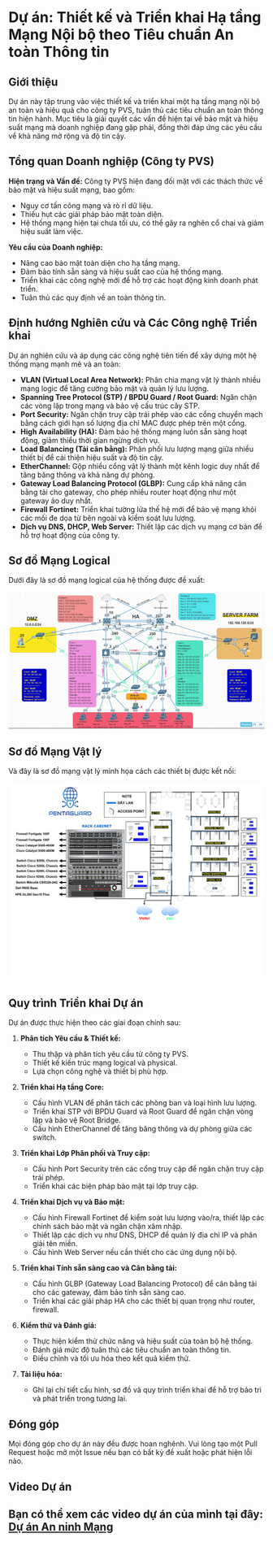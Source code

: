 # Dự án: Thiết kế và Triển khai Hạ tầng Mạng Nội bộ theo Tiêu chuẩn An toàn Thông tin

## Giới thiệu

Dự án này tập trung vào việc thiết kế và triển khai một hạ tầng mạng nội bộ an toàn và hiệu quả cho công ty PVS, tuân thủ các tiêu chuẩn an toàn thông tin hiện hành. Mục tiêu là giải quyết các vấn đề hiện tại về bảo mật và hiệu suất mạng mà doanh nghiệp đang gặp phải, đồng thời đáp ứng các yêu cầu về khả năng mở rộng và độ tin cậy.

## Tổng quan Doanh nghiệp (Công ty PVS)

**Hiện trạng và Vấn đề:**
Công ty PVS hiện đang đối mặt với các thách thức về bảo mật và hiệu suất mạng, bao gồm:
* Nguy cơ tấn công mạng và rò rỉ dữ liệu.
* Thiếu hụt các giải pháp bảo mật toàn diện.
* Hệ thống mạng hiện tại chưa tối ưu, có thể gây ra nghẽn cổ chai và giảm hiệu suất làm việc.

**Yêu cầu của Doanh nghiệp:**
* Nâng cao bảo mật toàn diện cho hạ tầng mạng.
* Đảm bảo tính sẵn sàng và hiệu suất cao của hệ thống mạng.
* Triển khai các công nghệ mới để hỗ trợ các hoạt động kinh doanh phát triển.
* Tuân thủ các quy định về an toàn thông tin.

## Định hướng Nghiên cứu và Các Công nghệ Triển khai

Dự án nghiên cứu và áp dụng các công nghệ tiên tiến để xây dựng một hệ thống mạng mạnh mẽ và an toàn:

* **VLAN (Virtual Local Area Network):** Phân chia mạng vật lý thành nhiều mạng logic để tăng cường bảo mật và quản lý lưu lượng.
* **Spanning Tree Protocol (STP) / BPDU Guard / Root Guard:** Ngăn chặn các vòng lặp trong mạng và bảo vệ cấu trúc cây STP.
* **Port Security:** Ngăn chặn truy cập trái phép vào các cổng chuyển mạch bằng cách giới hạn số lượng địa chỉ MAC được phép trên một cổng.
* **High Availability (HA):** Đảm bảo hệ thống mạng luôn sẵn sàng hoạt động, giảm thiểu thời gian ngừng dịch vụ.
* **Load Balancing (Tải cân bằng):** Phân phối lưu lượng mạng giữa nhiều thiết bị để cải thiện hiệu suất và độ tin cậy.
* **EtherChannel:** Gộp nhiều cổng vật lý thành một kênh logic duy nhất để tăng băng thông và khả năng dự phòng.
* **Gateway Load Balancing Protocol (GLBP):** Cung cấp khả năng cân bằng tải cho gateway, cho phép nhiều router hoạt động như một gateway ảo duy nhất.
* **Firewall Fortinet:** Triển khai tường lửa thế hệ mới để bảo vệ mạng khỏi các mối đe dọa từ bên ngoài và kiểm soát lưu lượng.
* **Dịch vụ DNS, DHCP, Web Server:** Thiết lập các dịch vụ mạng cơ bản để hỗ trợ hoạt động của công ty.

## Sơ đồ Mạng Logical

Dưới đây là sơ đồ mạng logical của hệ thống được đề xuất:

![Sơ đồ mạng Logical](images/Picture2.png)

## Sơ đồ Mạng Vật lý

Và đây là sơ đồ mạng vật lý minh họa cách các thiết bị được kết nối:

![Sơ đồ mạng Vật lý](images/Picture3.png)

## Quy trình Triển khai Dự án

Dự án được thực hiện theo các giai đoạn chính sau:

1.  **Phân tích Yêu cầu & Thiết kế:**
    * Thu thập và phân tích yêu cầu từ công ty PVS.
    * Thiết kế kiến trúc mạng logical và physical.
    * Lựa chọn công nghệ và thiết bị phù hợp.

2.  **Triển khai Hạ tầng Core:**
    * Cấu hình VLAN để phân tách các phòng ban và loại hình lưu lượng.
    * Triển khai STP với BPDU Guard và Root Guard để ngăn chặn vòng lặp và bảo vệ Root Bridge.
    * Cấu hình EtherChannel để tăng băng thông và dự phòng giữa các switch.

3.  **Triển khai Lớp Phân phối và Truy cập:**
    * Cấu hình Port Security trên các cổng truy cập để ngăn chặn truy cập trái phép.
    * Triển khai các biện pháp bảo mật tại lớp truy cập.

4.  **Triển khai Dịch vụ và Bảo mật:**
    * Cấu hình Firewall Fortinet để kiểm soát lưu lượng vào/ra, thiết lập các chính sách bảo mật và ngăn chặn xâm nhập.
    * Thiết lập các dịch vụ như DNS, DHCP để quản lý địa chỉ IP và phân giải tên miền.
    * Cấu hình Web Server nếu cần thiết cho các ứng dụng nội bộ.

5.  **Triển khai Tính sẵn sàng cao và Cân bằng tải:**
    * Cấu hình GLBP (Gateway Load Balancing Protocol) để cân bằng tải cho các gateway, đảm bảo tính sẵn sàng cao.
    * Triển khai các giải pháp HA cho các thiết bị quan trọng như router, firewall.

6.  **Kiểm thử và Đánh giá:**
    * Thực hiện kiểm thử chức năng và hiệu suất của toàn bộ hệ thống.
    * Đánh giá mức độ tuân thủ các tiêu chuẩn an toàn thông tin.
    * Điều chỉnh và tối ưu hóa theo kết quả kiểm thử.

7.  **Tài liệu hóa:**
    * Ghi lại chi tiết cấu hình, sơ đồ và quy trình triển khai để hỗ trợ bảo trì và phát triển trong tương lai.

## Đóng góp

Mọi đóng góp cho dự án này đều được hoan nghênh. Vui lòng tạo một Pull Request hoặc mở một Issue nếu bạn có bất kỳ đề xuất hoặc phát hiện lỗi nào.

## Video Dự án
Bạn có thể xem các video dự án của mình tại đây: <br>
[Dự án An ninh Mạng](https://youtube.com/playlist?list=PL8Q9o0_e7O9J0CwLQAX461xbGtEV9lKE1&si=ZgIEgWzmTCCGPWo8)
---